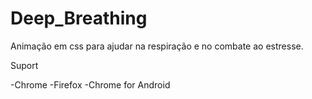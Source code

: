 # Deep_Breathing
Animação em css para ajudar na respiração e no combate ao estresse.

Suport

-Chrome
-Firefox
-Chrome for Android
